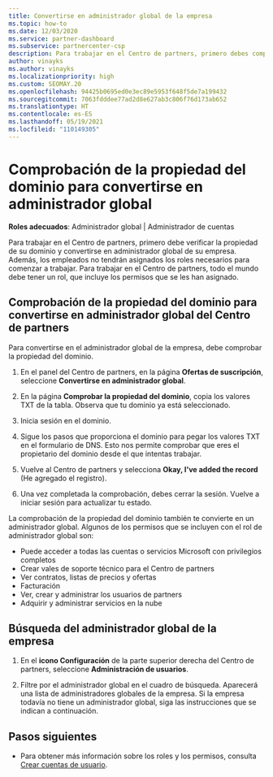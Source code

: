 ```yaml
---
title: Convertirse en administrador global de la empresa
ms.topic: how-to
ms.date: 12/03/2020
ms.service: partner-dashboard
ms.subservice: partnercenter-csp
description: Para trabajar en el Centro de partners, primero debes comprobar la propiedad de tu dominio. Aprende a hacer esto y a convertirte en un administrador global que puede agregar usuarios.
author: vinayks
ms.author: vinayks
ms.localizationpriority: high
ms.custom: SEOMAY.20
ms.openlocfilehash: 94425b0695ed0e3ec89e5953f648f5de7a199432
ms.sourcegitcommit: 7063fdddee77ad2d8e627ab3c806f76d173ab652
ms.translationtype: HT
ms.contentlocale: es-ES
ms.lasthandoff: 05/19/2021
ms.locfileid: "110149305"
---
```

# <a name="verify-your-domain-ownership-to-become-global-admin"></a>Comprobación de la propiedad del dominio para convertirse en administrador global 


**Roles adecuados**: Administrador global | Administrador de cuentas

Para trabajar en el Centro de partners, primero debe verificar la propiedad de su dominio y convertirse en administrador global de su empresa. Además, los empleados no tendrán asignados los roles necesarios para comenzar a trabajar.  Para trabajar en el Centro de partners, todo el mundo debe tener un rol, que incluye los permisos que se les han asignado.  

## <a name="verify-your-domain-ownership-to-become-a-global-admin-in-partner-center"></a>Comprobación de la propiedad del dominio para convertirse en administrador global del Centro de partners

Para convertirse en el administrador global de la empresa, debe comprobar la propiedad del dominio.

1. En el panel del Centro de partners, en la página **Ofertas de suscripción**, seleccione **Convertirse en administrador global**. 

2. En la página **Comprobar la propiedad del dominio**, copia los valores TXT de la tabla. Observa que tu dominio ya está seleccionado.

3. Inicia sesión en el dominio. 

4. Sigue los pasos que proporciona el dominio para pegar los valores TXT en el formulario de DNS.  Esto nos permite comprobar que eres el propietario del dominio desde el que intentas trabajar.

5. Vuelve al Centro de partners y selecciona **Okay, I've added the record** (He agregado el registro).

6. Una vez completada la comprobación, debes cerrar la sesión. Vuelve a iniciar sesión para actualizar tu estado. 

La comprobación de la propiedad del dominio también te convierte en un administrador global. Algunos de los permisos que se incluyen con el rol de administrador global son:

- Puede acceder a todas las cuentas o servicios Microsoft con privilegios completos 
- Crear vales de soporte técnico para el Centro de partners
- Ver contratos, listas de precios y ofertas
- Facturación
- Ver, crear y administrar los usuarios de partners
- Adquirir y administrar servicios en la nube

## <a name="find-the-companys-global-admin"></a>Búsqueda del administrador global de la empresa

1. En el **icono Configuración** de la parte superior derecha del Centro de partners, seleccione **Administración de usuarios**.

1. Filtre por el administrador global en el cuadro de búsqueda. Aparecerá una lista de administradores globales de la empresa. Si la empresa todavía no tiene un administrador global, siga las instrucciones que se indican a continuación.

## <a name="next-steps"></a>Pasos siguientes

- Para obtener más información sobre los roles y los permisos, consulta [Crear cuentas de usuario](create-user-accounts-and-set-permissions.md). 